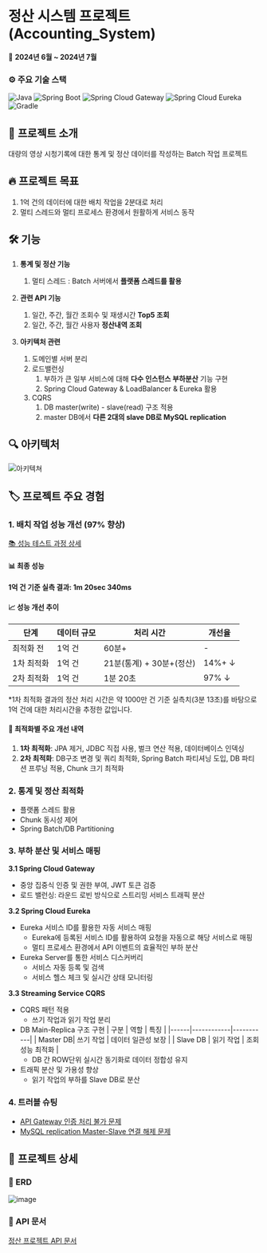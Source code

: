 # 정산 시스템 프로젝트(Accounting_System)

📅 **2024년 6월 ~ 2024년 7월**

### ⚙️️ 주요 기술 스택

![Java](https://img.shields.io/badge/Java-21-007396?style=flat-square&logo=java&logoColor=white)
![Spring Boot](https://img.shields.io/badge/Spring%20Boot-3.3.1-6DB33F?style=flat-square&logo=spring-boot&logoColor=white)
![Spring Cloud Gateway](https://img.shields.io/badge/Spring%20Cloud%20Gateway-4.1.4-6DB33F?style=flat-square&logo=spring&logoColor=white)
![Spring Cloud Eureka](https://img.shields.io/badge/Spring%20Cloud%20Eureka-4.1.2-6DB33F?style=flat-square&logo=spring&logoColor=white)
![Gradle](https://img.shields.io/badge/Gradle-8.8-02303A?style=flat-square&logo=gradle&logoColor=white)

## 📌 프로젝트 소개
대량의 영상 시청기록에 대한 통계 및 정산 데이터를 작성하는 Batch 작업 프로젝트


## 🔥 프로젝트 목표
1. 1억 건의 데이터에 대한 배치 작업을 2분대로 처리
2. 멀티 스레드와 멀티 프로세스 환경에서 원활하게 서비스 동작

## 🛠️ 기능
1. **통계 및 정산 기능**
   1. 멀티 스레드 : Batch 서버에서 **플랫폼 스레드를 활용**
    
3. **관련 API 기능**
   1. 일간, 주간, 월간 조회수 및 재생시간 **Top5 조회**
   2. 일간, 주간, 월간 사용자 **정산내역 조회** 
    
4.  **아키텍처 관련**
      1. 도메인별 서버 분리
      2. 로드밸런싱
         1. 부하가 큰 일부 서비스에 대해 **다수 인스턴스 부하분산** 기능 구현
         2. Spring Cloud Gateway &  LoadBalancer & Eureka 활용
      4. CQRS
         1. DB master(write) - slave(read) 구조 적용
         2. master DB에서 **다른 2대의 slave DB로 MySQL replication**

## 🔍 아키텍처
![아키텍쳐](https://github.com/user-attachments/assets/3bc52d73-0f1f-4a58-941f-83889750dad0)

## 🏷️ 프로젝트 주요 경험

### 1. 배치 작업 성능 개선 (97% 향상)
[📚 성능 테스트 과정 상세](https://choidj94.notion.site/Spring-Batch-aaca97f9203f4351baa60ef791f1a43b?pvs=4)

#### 📊 최종 성능
**1억 건 기준 실측 결과: 1m 20sec 340ms**

#### 📈 성능 개선 추이

| 단계 | 데이터 규모 | 처리 시간 | 개선율 |
|------|------------|-----------|--------|
| 최적화 전 | 1억 건 | 60분+ | - |
| 1차 최적화 | 1억 건 | 21분(통계) + 30분+(정산) | 14%+ ↓ |
| 2차 최적화 | 1억 건 | 1분 20초 | 97% ↓ |

*1차 최적화 결과의 정산 처리 시간은 약 1000만 건 기준 실측치(3분 13초)를 바탕으로 1억 건에 대한 처리시간을 추정한 값입니다.

#### 🚀 최적화별 주요 개선 내역
1. **1차 최적화**: JPA 제거, JDBC 직접 사용, 벌크 연산 적용, 데이터베이스 인덱싱
2. **2차 최적화**: DB구조 변경 및 쿼리 최적화, Spring Batch 파티셔닝 도입, DB 파티션 프루닝 적용, Chunk 크기 최적화 


### 2. 통계 및 정산 최적화
- 플랫폼 스레드 활용
- Chunk 동시성 제어
- Spring Batch/DB Partitioning

### 3. 부하 분산 및 서비스 매핑

<strong>3.1 Spring Cloud Gateway</strong>

- 중앙 집중식 인증 및 권한 부여, JWT 토큰 검증
- 로드 밸런싱: 라운드 로빈 방식으로 스트리밍 서비스 트래픽 분산

<strong>3.2 Spring Cloud Eureka</strong>

- Eureka 서비스 ID를 활용한 자동 서비스 매핑
   - Eureka에 등록된 서비스 ID를 활용하여 요청을 자동으로 해당 서비스로 매핑
   - 멀티 프로세스 환경에서 API 이벤트의 효율적인 부하 분산
- Eureka Server를 통한 서비스 디스커버리
   - 서비스 자동 등록 및 검색
   - 서비스 헬스 체크 및 실시간 상태 모니터링


<strong>3.3 Streaming Service CQRS</strong>

- CQRS 패턴 적용
   - 쓰기 작업과 읽기 작업 분리
- DB Main-Replica 구조 구현
   | 구분 | 역할 | 특징 |
   |------|------------|-----------|
   | Master DB| 쓰기 작업 | 데이터 일관성 보장 |
   | Slave DB | 읽기 작업 | 조회 성능 최적화 |
   - DB 간 ROW단위 실시간 동기화로 데이터 정합성 유지
- 트래픽 분산 및 가용성 향상
   - 읽기 작업의 부하를 Slave DB로 분산


### 4. 트러블 슈팅
- [API Gateway 인증 처리 불가 문제](https://choidj94.notion.site/API-Gateway-784aece52e2b4f12a2ae534e7499d16b?pvs=4)
- [MySQL replication Master-Slave 연결 해제 문제](https://choidj94.notion.site/MySQL-replication-Master-Slave-e91e1d634e6f41ce918278276ed72f6d?pvs=4)

## 📃 프로젝트 상세

### 📕 ERD

![image](https://github.com/user-attachments/assets/09012cda-f299-4dd5-9316-81b2b6478285)

### 📘 API 문서

[정산 프로젝트 API 문서](https://choidj94.notion.site/API-59e09f43283f4f94801751b3785e8b6e?pvs=4)

